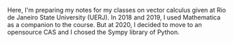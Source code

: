 Here, I'm preparing my notes for my classes on vector calculus given at Rio de Janeiro State University (UERJ). In 2018 and 2019, I used Mathematica as a companion to the course. But at 2020, I decided to move to an opensource CAS and I chosed the Sympy library of Python. 
